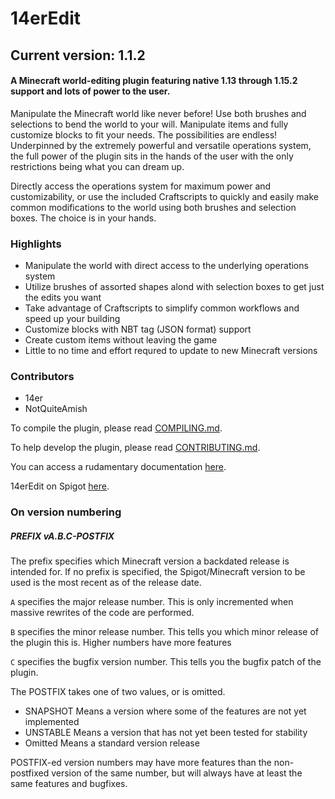 # 14erEdit

## Current version: 1.1.2

#### A Minecraft world-editing plugin featuring native 1.13 through 1.15.2 support and lots of power to the user.

Manipulate the Minecraft world like never before! Use both brushes and selections to bend the world to your will. Manipulate items and fully customize blocks to fit your needs. The possibilities are endless! Underpinned by the extremely powerful and versatile operations system, the full power of the plugin sits in the hands of the user with the only restrictions being what you can dream up.

Directly access the operations system for maximum power and customizability, or use the included Craftscripts to quickly and easily make common modifications to the world using both brushes and selection boxes. The choice is in your hands.

### Highlights
 - Manipulate the world with direct access to the underlying operations system
 - Utilize brushes of assorted shapes alond with selection boxes to get just the edits you want
 - Take advantage of Craftscripts to simplify common workflows and speed up your building
 - Customize blocks with NBT tag (JSON format) support
 - Create custom items without leaving the game
 - Little to no time and effort requred to update to new Minecraft versions

### Contributors

- 14er
- NotQuiteAmish

To compile the plugin, please read [COMPILING.md](COMPILING.md).

To help develop the plugin, please read [CONTRIBUTING.md](CONTRIBUTING.md).

You can access a rudamentary documentation [here](https://docs.google.com/document/d/1X9vGkVR3y9gnRCK_aUvTJCkJqUQpmQox4QEd8y_kISc/edit?usp=sharing).

14erEdit on Spigot [here](https://www.spigotmc.org/resources/14eredit.75610/).

### On version numbering

##### PREFIX vA.B.C-POSTFIX

The prefix specifies which Minecraft version a backdated release is intended for. If no prefix is specified, the Spigot/Minecraft version to be used is the most recent as of the release date.

`A` specifies the major release number. This is only incremented when massive rewrites of the code are performed.

`B` specifies the minor release number. This tells you which minor release of the plugin this is. Higher numbers have more features

`C` specifies the bugfix version number. This tells you the bugfix patch of the plugin.

The POSTFIX takes one of two values, or is omitted.
 - SNAPSHOT Means a version where some of the features are not yet implemented
 - UNSTABLE Means a version that has not yet been tested for stability
 - Omitted Means a standard version release
 
 POSTFIX-ed version numbers may have more features than the non-postfixed version of the same number, but will always have at least the same features and bugfixes.
